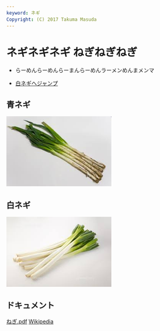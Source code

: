 ```yaml
---
keyword: ネギ
Copyright: (C) 2017 Takuma Masuda
---
```


# ネギネギネギ ねぎねぎねぎ

- らーめんらーめんらーまんらーめんラーメンめんまメンマ

* [白ネギへジャンプ](#white)

## 青ネギ

![青ネギ](./green_negi.jpg)

## <span id="white">白ネギ</span>

![](white_negi.jpg)

## ドキュメント

[ねぎ.pdf](ねぎ.pdf)
[Wikipedia](https://ja.wikipedia.org/wiki/%E3%83%8D%E3%82%AE)
